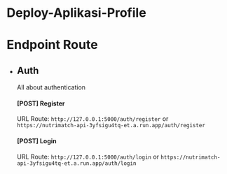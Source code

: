 # Deploy-Aplikasi-Profile



# Endpoint Route
- ## Auth 
    All about authentication    
    #### [POST] Register
    URL Route: `http://127.0.0.1:5000/auth/register` or `https://nutrimatch-api-3yfsigu4tq-et.a.run.app/auth/register`

    #### [POST] Login
    URL Route: `http://127.0.0.1:5000/auth/login` or `https://nutrimatch-api-3yfsigu4tq-et.a.run.app/auth/login`
